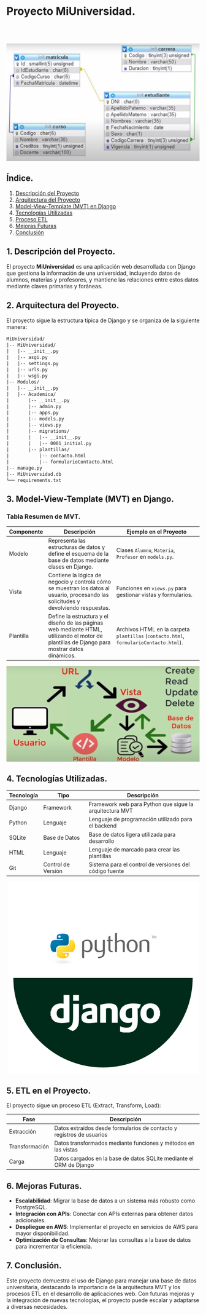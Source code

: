 # Proyecto MiUniversidad.
<br></br>
<p align="center">
  <img src="images/DataBase.png" alt="DataBase">
</p>

## Índice.
1. [Descripción del Proyecto](#descripción-del-proyecto)
2. [Arquitectura del Proyecto](#arquitectura-del-proyecto)
3. [Model-View-Template (MVT) en Django](#model-view-template-mvt-en-django)
4. [Tecnologías Utilizadas](#tecnologías-utilizadas)
5. [Proceso ETL](#proceso-etl)
6. [Mejoras Futuras](#mejoras-futuras)
7. [Conclusión](#conclusión)

## 1. Descripción del Proyecto.
El proyecto **MiUniversidad** es una aplicación web desarrollada con Django que gestiona la información de una universidad, incluyendo datos de alumnos, materias y profesores, y mantiene las relaciones entre estos datos mediante claves primarias y foráneas.

## 2. Arquitectura del Proyecto.
El proyecto sigue la estructura típica de Django y se organiza de la siguiente manera:

```plaintext
MiUniversidad/
|-- MiUniversidad/
|   |-- __init__.py
|   |-- asgi.py
|   |-- settings.py
|   |-- urls.py
|   |-- wsgi.py
|-- Modulos/
|   |-- __init__.py
|   |-- Academica/
|       |-- __init__.py
|       |-- admin.py
|       |-- apps.py
|       |-- models.py
|       |-- views.py
|       |-- migrations/
|       |   |-- __init__.py
|       |   |-- 0001_initial.py
|       |-- plantillas/
|           |-- contacto.html
|           |-- formularioContacto.html
|-- manage.py
|-- MiUniversidad.db
└── requirements.txt
```


## 3. Model-View-Template (MVT) en Django.

### Tabla Resumen de MVT.

| Componente | Descripción                                                                                                                                 | Ejemplo en el Proyecto                                   |
|------------|---------------------------------------------------------------------------------------------------------------------------------------------|----------------------------------------------------------|
| Modelo     | Representa las estructuras de datos y define el esquema de la base de datos mediante clases en Django.                                      | Clases `Alumno`, `Materia`, `Profesor` en `models.py`.   |
| Vista      | Contiene la lógica de negocio y controla cómo se muestran los datos al usuario, procesando las solicitudes y devolviendo respuestas.        | Funciones en `views.py` para gestionar vistas y formularios. |
| Plantilla  | Define la estructura y el diseño de las páginas web mediante HTML, utilizando el motor de plantillas de Django para mostrar datos dinámicos. | Archivos HTML en la carpeta `plantillas` (`contacto.html`, `formularioContacto.html`). |

<p align="center">
  <img src="images/Arquitectura Django.png" alt="Arquitectura Django">
</p>



## 4. Tecnologías Utilizadas.

| Tecnología  | Tipo            | Descripción                                               |
|-------------|-----------------|-----------------------------------------------------------|
| Django      | Framework       | Framework web para Python que sigue la arquitectura MVT   |
| Python      | Lenguaje        | Lenguaje de programación utilizado para el backend        |
| SQLite      | Base de Datos   | Base de datos ligera utilizada para desarrollo            |
| HTML        | Lenguaje        | Lenguaje de marcado para crear las plantillas             |
| Git         | Control de Versión | Sistema para el control de versiones del código fuente  |

<p align="center">
  <img src="images/django logo.png" alt="django logo">
</p>

## 5. ETL en el Proyecto.
El proyecto sigue un proceso ETL (Extract, Transform, Load):

| Fase         | Descripción                                                                 |
|--------------|-----------------------------------------------------------------------------|
| Extracción   | Datos extraídos desde formularios de contacto y registros de usuarios       |
| Transformación | Datos transformados mediante funciones y métodos en las vistas             |
| Carga        | Datos cargados en la base de datos SQLite mediante el ORM de Django         |

## 6. Mejoras Futuras.
- **Escalabilidad**: Migrar la base de datos a un sistema más robusto como PostgreSQL.
- **Integración con APIs**: Conectar con APIs externas para obtener datos adicionales.
- **Despliegue en AWS**: Implementar el proyecto en servicios de AWS para mayor disponibilidad.
- **Optimización de Consultas**: Mejorar las consultas a la base de datos para incrementar la eficiencia.

## 7. Conclusión.
Este proyecto demuestra el uso de Django para manejar una base de datos universitaria, destacando la importancia de la arquitectura MVT y los procesos ETL en el desarrollo de aplicaciones web. Con futuras mejoras y la integración de nuevas tecnologías, el proyecto puede escalar y adaptarse a diversas necesidades.


